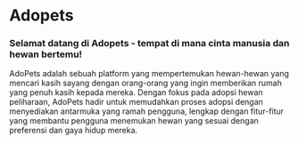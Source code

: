 # Adopets
### Selamat datang di Adopets - tempat di mana cinta manusia dan hewan bertemu!

AdoPets adalah sebuah platform yang mempertemukan hewan-hewan yang mencari kasih sayang dengan orang-orang yang ingin memberikan rumah yang penuh kasih kepada mereka. Dengan fokus pada adopsi hewan peliharaan, AdoPets hadir untuk memudahkan proses adopsi dengan menyediakan antarmuka yang ramah pengguna, lengkap dengan fitur-fitur yang membantu pengguna menemukan hewan yang sesuai dengan preferensi dan gaya hidup mereka.
